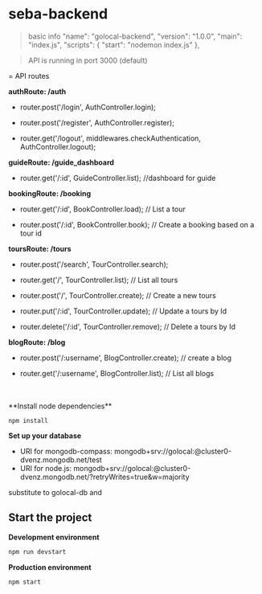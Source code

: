 # seba-backend
> basic info
  "name": "golocal-backend",
  "version": "1.0.0",
  "main": "index.js",
  "scripts": {
    "start": "nodemon index.js"
  },
  
> API is running in port 3000 (default) 

= API routes

**authRoute: /auth**

+ router.post('/login', AuthController.login);

+ router.post('/register', AuthController.register);

+ router.get('/logout', middlewares.checkAuthentication, AuthController.logout);



**guideRoute: /guide_dashboard**

+ router.get('/:id', GuideController.list); //dashboard for guide 




**bookingRoute: /booking**

+ router.get('/:id', BookController.load); // List a tour 

+ router.post('/:id', BookController.book); // Create a booking based on a tour id 



**toursRoute: /tours**

+ router.post('/search', TourController.search);

+ router.get('/', TourController.list); // List all tours

+ router.post('/', TourController.create); // Create a new tours   

+ router.put('/:id',  TourController.update); // Update a tours by Id  

+ router.delete('/:id',  TourController.remove); // Delete a tours by Id 

**blogRoute: /blog**
+ router.post('/:username', BlogController.create); // create a blog

+ router.get('/:username', BlogController.list); // List all blogs 
<br/>
<br/>
**Install node dependencies**

```
npm install
```

**Set up your database**

* URI for mongodb-compass: mongodb+srv://golocal:<password>@cluster0-dvenz.mongodb.net/test
* URI for node.js:  mongodb+srv://golocal:<password>@cluster0-dvenz.mongodb.net/<dbname>?retryWrites=true&w=majority
  
substitute <dbname> to golocal-db
and <password>
  
## Start the project



**Development environment**
```bash
npm run devstart
```

**Production environment**
```bash
npm start
```
